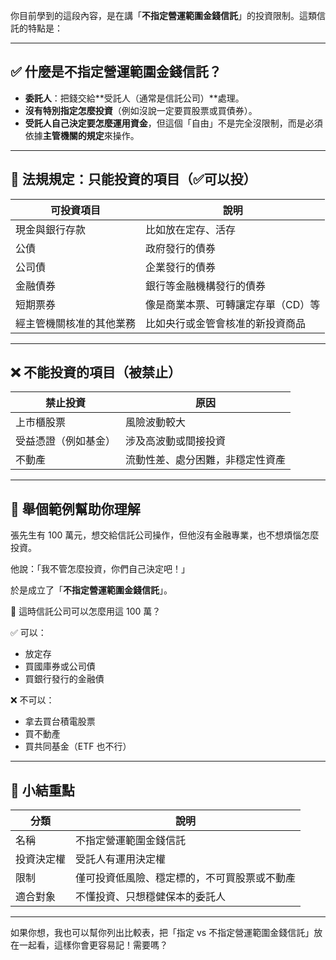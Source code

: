 你目前學到的這段內容，是在講「**不指定營運範圍金錢信託**」的投資限制。這類信託的特點是：

---

## ✅ 什麼是不指定營運範圍金錢信託？

- **委託人**：把錢交給**受託人（通常是信託公司）**處理。
- **沒有特別指定怎麼投資**（例如沒說一定要買股票或買債券）。
- **受託人自己決定要怎麼運用資金**，但這個「自由」不是完全沒限制，而是必須依據**主管機關的規定**來操作。

---

## 🧾 法規規定：只能投資的項目（✅可以投）

| 可投資項目 | 說明 |
|------------|------|
| 現金與銀行存款 | 比如放在定存、活存 |
| 公債 | 政府發行的債券 |
| 公司債 | 企業發行的債券 |
| 金融債券 | 銀行等金融機構發行的債券 |
| 短期票券 | 像是商業本票、可轉讓定存單（CD）等 |
| 經主管機關核准的其他業務 | 比如央行或金管會核准的新投資商品 |

---

## ❌ 不能投資的項目（被禁止）

| 禁止投資 | 原因 |
|----------|------|
| 上市櫃股票 | 風險波動較大 |
| 受益憑證（例如基金） | 涉及高波動或間接投資 |
| 不動產 | 流動性差、處分困難，非穩定性資產 |

---

## 🎯 舉個範例幫助你理解

張先生有 100 萬元，想交給信託公司操作，但他沒有金融專業，也不想煩惱怎麼投資。

他說：「我不管怎麼投資，你們自己決定吧！」

於是成立了「**不指定營運範圍金錢信託**」。

📌 這時信託公司可以怎麼用這 100 萬？

✅ 可以：
- 放定存
- 買國庫券或公司債
- 買銀行發行的金融債

❌ 不可以：
- 拿去買台積電股票
- 買不動產
- 買共同基金（ETF 也不行）

---

## 📌 小結重點

| 分類 | 說明 |
|------|------|
| 名稱 | 不指定營運範圍金錢信託 |
| 投資決定權 | 受託人有運用決定權 |
| 限制 | 僅可投資低風險、穩定標的，不可買股票或不動產 |
| 適合對象 | 不懂投資、只想穩健保本的委託人 |

---

如果你想，我也可以幫你列出比較表，把「指定 vs 不指定營運範圍金錢信託」放在一起看，這樣你會更容易記！需要嗎？
